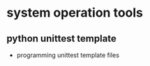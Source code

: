 system operation tools
========================

python unittest template
-------------------------
* programming unittest template files

